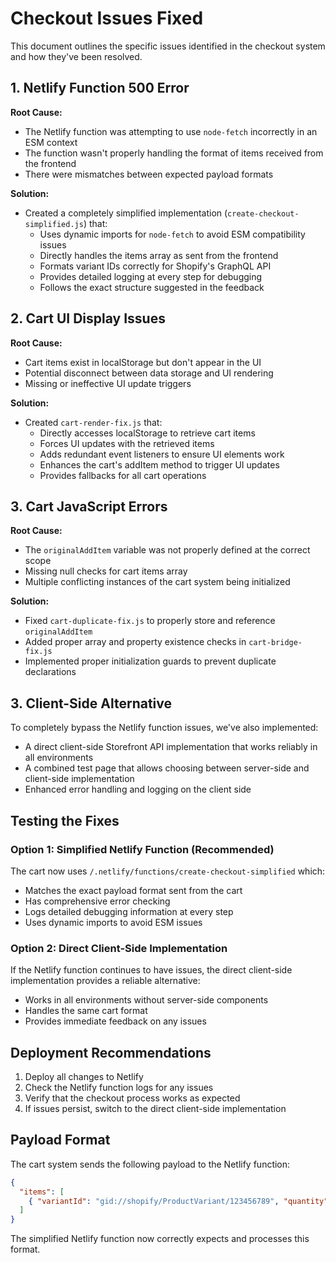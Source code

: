 # Checkout Issues Fixed

This document outlines the specific issues identified in the checkout system and how they've been resolved.

## 1. Netlify Function 500 Error

**Root Cause:**
- The Netlify function was attempting to use `node-fetch` incorrectly in an ESM context
- The function wasn't properly handling the format of items received from the frontend
- There were mismatches between expected payload formats

**Solution:**
- Created a completely simplified implementation (`create-checkout-simplified.js`) that:
  - Uses dynamic imports for `node-fetch` to avoid ESM compatibility issues
  - Directly handles the items array as sent from the frontend
  - Formats variant IDs correctly for Shopify's GraphQL API
  - Provides detailed logging at every step for debugging
  - Follows the exact structure suggested in the feedback

## 2. Cart UI Display Issues

**Root Cause:**
- Cart items exist in localStorage but don't appear in the UI
- Potential disconnect between data storage and UI rendering
- Missing or ineffective UI update triggers

**Solution:**
- Created `cart-render-fix.js` that:
  - Directly accesses localStorage to retrieve cart items
  - Forces UI updates with the retrieved items
  - Adds redundant event listeners to ensure UI elements work
  - Enhances the cart's addItem method to trigger UI updates
  - Provides fallbacks for all cart operations

## 3. Cart JavaScript Errors

**Root Cause:**
- The `originalAddItem` variable was not properly defined at the correct scope
- Missing null checks for cart items array
- Multiple conflicting instances of the cart system being initialized

**Solution:**
- Fixed `cart-duplicate-fix.js` to properly store and reference `originalAddItem`
- Added proper array and property existence checks in `cart-bridge-fix.js`
- Implemented proper initialization guards to prevent duplicate declarations

## 3. Client-Side Alternative

To completely bypass the Netlify function issues, we've also implemented:

- A direct client-side Storefront API implementation that works reliably in all environments
- A combined test page that allows choosing between server-side and client-side implementation
- Enhanced error handling and logging on the client side

## Testing the Fixes

### Option 1: Simplified Netlify Function (Recommended)

The cart now uses `/.netlify/functions/create-checkout-simplified` which:
- Matches the exact payload format sent from the cart
- Has comprehensive error checking
- Logs detailed debugging information at every step
- Uses dynamic imports to avoid ESM issues

### Option 2: Direct Client-Side Implementation

If the Netlify function continues to have issues, the direct client-side implementation provides a reliable alternative:
- Works in all environments without server-side components
- Handles the same cart format
- Provides immediate feedback on any issues

## Deployment Recommendations

1. Deploy all changes to Netlify
2. Check the Netlify function logs for any issues
3. Verify that the checkout process works as expected
4. If issues persist, switch to the direct client-side implementation

## Payload Format

The cart system sends the following payload to the Netlify function:

```json
{
  "items": [
    { "variantId": "gid://shopify/ProductVariant/123456789", "quantity": 1 }
  ]
}
```

The simplified Netlify function now correctly expects and processes this format.